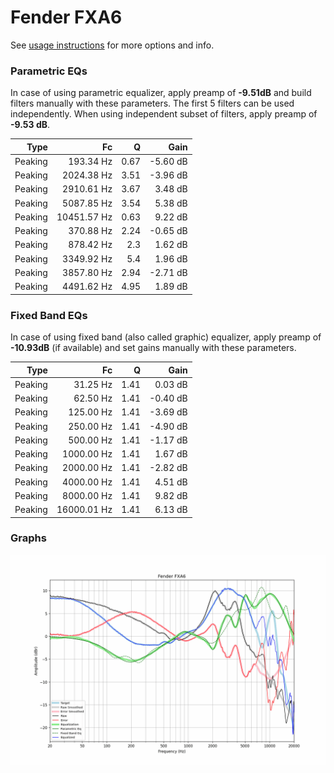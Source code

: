 # Fender FXA6
See [usage instructions](https://github.com/jaakkopasanen/AutoEq#usage) for more options and info.

### Parametric EQs
In case of using parametric equalizer, apply preamp of **-9.51dB** and build filters manually
with these parameters. The first 5 filters can be used independently.
When using independent subset of filters, apply preamp of **-9.53 dB**.

| Type    | Fc          |    Q | Gain     |
|--------:|------------:|-----:|---------:|
| Peaking | 193.34 Hz   | 0.67 | -5.60 dB |
| Peaking | 2024.38 Hz  | 3.51 | -3.96 dB |
| Peaking | 2910.61 Hz  | 3.67 | 3.48 dB  |
| Peaking | 5087.85 Hz  | 3.54 | 5.38 dB  |
| Peaking | 10451.57 Hz | 0.63 | 9.22 dB  |
| Peaking | 370.88 Hz   | 2.24 | -0.65 dB |
| Peaking | 878.42 Hz   | 2.3  | 1.62 dB  |
| Peaking | 3349.92 Hz  | 5.4  | 1.96 dB  |
| Peaking | 3857.80 Hz  | 2.94 | -2.71 dB |
| Peaking | 4491.62 Hz  | 4.95 | 1.89 dB  |

### Fixed Band EQs
In case of using fixed band (also called graphic) equalizer, apply preamp of **-10.93dB**
(if available) and set gains manually with these parameters.

| Type    | Fc          |    Q | Gain     |
|--------:|------------:|-----:|---------:|
| Peaking | 31.25 Hz    | 1.41 | 0.03 dB  |
| Peaking | 62.50 Hz    | 1.41 | -0.40 dB |
| Peaking | 125.00 Hz   | 1.41 | -3.69 dB |
| Peaking | 250.00 Hz   | 1.41 | -4.90 dB |
| Peaking | 500.00 Hz   | 1.41 | -1.17 dB |
| Peaking | 1000.00 Hz  | 1.41 | 1.67 dB  |
| Peaking | 2000.00 Hz  | 1.41 | -2.82 dB |
| Peaking | 4000.00 Hz  | 1.41 | 4.51 dB  |
| Peaking | 8000.00 Hz  | 1.41 | 9.82 dB  |
| Peaking | 16000.01 Hz | 1.41 | 6.13 dB  |

### Graphs
![](./Fender%20FXA6.png)